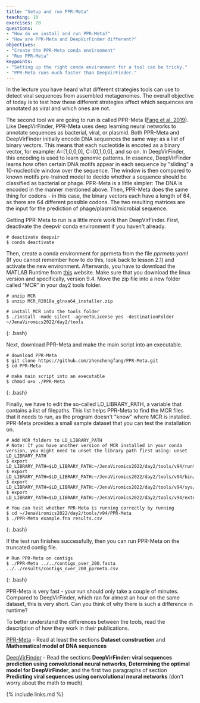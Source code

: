 ```yaml
---
title: "Setup and run PPR-Meta"
teaching: 10
exercises: 20
questions:
- "How do we install and run PPR-Meta?"
- "How are PPR-Meta and DeepVirFinder different?"
objectives:
- "Create the PPR-Meta conda environment"
- "Run PPR-Meta"
keypoints:
- "Setting up the right conda environment for a tool can be tricky."
- "PPR-Meta runs much faster than DeepVirFinder."
---
```


In the lecture you have heard what different strategies tools can use to detect viral sequences from assembled metagenomes. The overall objective of today is to test how these different strategies affect which sequences are annotated as viral and which ones are not.

The second tool we are going to run is called PPR-Meta ([Fang et al. 2019](https://academic.oup.com/gigascience/article/8/6/giz066/5521157)). Like DeepVirFinder, PPR-Meta uses deep learning neural networks to annotate sequences as bacterial, viral, or plasmid. Both PPR-Meta and DeepVirFinder initially encode DNA sequences the same way: as a list of binary vectors. This means that each nucleotide is encoted as a binary vector, for example: A=[1,0,0,0], C=[0,1,0,0], and so on. In DeepVirFinder, this encoding is used to learn genomic patterns. In essence, DeepVirFinder learns how often certain DNA motifs appear in each sequence by "sliding" a 10-nucleotide window over the sequence. The window is then compared to known motifs pre-trained model to decide whether a sequence should be classified as bacterial or phage. PPR-Meta is a little simpler: The DNA is encoded in the manner mentioned above. Then, PPR-Meta does the same thing for codons - in this case, the binary vectors each have a length of 64, as there are 64 different possible codons. The two resulting matrices are the input for the prediction of phage/plasmid/microbial sequence.

Getting PPR-Meta to run is a little more work than DeepVirFinder. First, deactivate the deepvir conda environment if you haven't already. 

~~~
# deactivate deepvir
$ conda deactivate
~~~


Then, create a conda environment for pprmeta from the file *pprmeta.yaml* (If you cannot remember how to do this, look back to lesson 2.1) and activate the new environment. Afterwards, you have to download the MATLAB Runtime from [this](https://nl.mathworks.com/products/compiler/matlab-runtime.html) website. Make sure that you download the linux version and specifically, version 9.4. Move the zip file into a new folder called "MCR" in your day2 tools folder.

~~~
# unzip MCR
$ unzip MCR_R2018a_glnxa64_installer.zip

# install MCR into the tools folder
$ ./install -mode silent -agreeToLicense yes -destinationFolder ~/JenaViromics2022/day2/tools
~~~
{: .bash}


Next, download PPR-Meta and make the main script into an executable.

~~~
# download PPR-Meta
$ git clone https://github.com/zhenchengfang/PPR-Meta.git
$ cd PPR-Meta

# make main script into an executable
$ chmod u+x ./PPR-Meta
~~~
{: .bash}


Finally, we have to edit the so-called LD_LIBRARY_PATH, a variable that contains a list of filepaths. This list helps PPR-Meta to find the MCR files that it needs to run, as the program doesn't "know" where MCR is installed. PPR-Meta provides a small sample dataset that you can test the installation on.

~~~
# Add MCR folders to LD_LIBRARY_PATH
# Note: If you have another version of MCR installed in your conda version, you might need to unset the library path first using: unset LD_LIBRARY_PATH
$ export LD_LIBRARY_PATH=$LD_LIBRARY_PATH:~/JenaViromics2022/day2/tools/v94/runtime/glnxa64
$ export LD_LIBRARY_PATH=$LD_LIBRARY_PATH:~/JenaViromics2022/day2/tools/v94/bin/glnxa64
$ export LD_LIBRARY_PATH=$LD_LIBRARY_PATH:~/JenaViromics2022/day2/tools/v94/sys/os/glnxa64
$ export LD_LIBRARY_PATH=$LD_LIBRARY_PATH:~/JenaViromics2022/day2/tools/v94/extern/bin/glnxa64

# You can test whether PPR-Meta is running correctly by running
$ cd ~/JenaViromics2022/day2/tools/v94/PPR-Meta
$ ./PPR-Meta example.fna results.csv
~~~
{: .bash}


If the test run finishes successfully, then you can run PPR-Meta on the truncated contig file.

~~~
# Run PPR-Meta on contigs
$ ./PPR-Meta ../../contigs_over_200.fasta ../../results/contigs_over_200_pprmeta.csv
~~~
{: .bash}

PPR-Meta is very fast - your run should only take a couple of minutes. Compared to DeepVirFinder, which ran for almost an hour on the same dataset, this is very short. Can you think of why there is such a difference in runtime?

To better understand the differences between the tools, read the description of how they work in their publications.

[PPR-Meta](https://academic.oup.com/gigascience/article/8/6/giz066/5521157) - Read at least the sections **Dataset construction** and **Mathematical model of DNA sequences**

[DeepVirFinder](https://link.springer.com/article/10.1007/s40484-019-0187-4) - Read the sections **DeepVirFinder: viral sequences prediction using convolutional neural networks**, **Determining the optimal model for DeepVirFinder**, and the first two paragraphs of section **Predicting viral sequences using convolutional neural networks** (don't worry about the math to much).


{% include links.md %}
